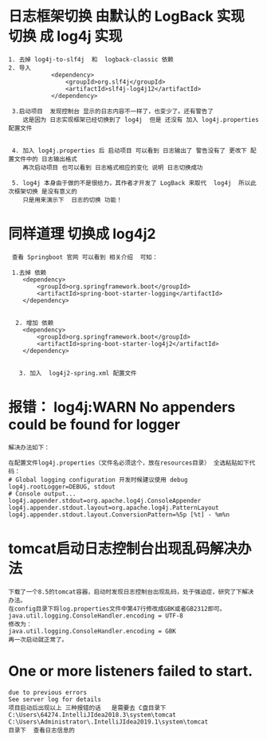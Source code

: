 #  日志框架切换  由默认的  LogBack 实现  切换 成  log4j 实现
    1. 去掉 log4j-to-slf4j  和  logback-classic 依赖
    2. 导入 
                <dependency>
                    <groupId>org.slf4j</groupId>
                    <artifactId>slf4j-log4j12</artifactId>
                </dependency>
                
     3.启动项目  发现控制台 显示的日志内容不一样了，也变少了。还有警告了
        这是因为 日志实现框架已经切换到了 log4j  但是 还没有 加入 log4j.properties 配置文件
        
        
     4. 加入 log4j.properties 后 启动项目 可以看到 日志输出了 警告没有了 更改下 配置文件中的 日志输出格式 
        再次启动项目 也可以看到 日志格式相应的变化 说明 日志切换成功
        
     5. log4j 本身由于做的不是很给力，其作者才开发了 LogBack 来取代  log4j  所以此次框架切换 是没有意义的 
        只是用来演示下  日志的切换 功能！
        
        
        
        
        
# 同样道理 切换成  log4j2 

     查看 Springboot 官网 可以看到 相关介绍  可知：
     
     1.去掉 依赖
        <dependency>
            <groupId>org.springframework.boot</groupId>
            <artifactId>spring-boot-starter-logging</artifactId>
        </dependency>
        
        
      2. 增加 依赖
        <dependency>
            <groupId>org.springframework.boot</groupId>
            <artifactId>spring-boot-starter-log4j2</artifactId>
        </dependency>
        
        
       3. 加入  log4j2-spring.xml 配置文件
       
       
# 报错： log4j:WARN No appenders could be found for logger
    
    解决办法如下：
    
    在配置文件log4j.properties（文件名必须这个，放在resources目录） 全选粘贴如下代码：
    # Global logging configuration 开发时候建议使用 debug
    log4j.rootLogger=DEBUG, stdout
    # Console output...
    log4j.appender.stdout=org.apache.log4j.ConsoleAppender
    log4j.appender.stdout.layout=org.apache.log4j.PatternLayout
    log4j.appender.stdout.layout.ConversionPattern=%5p [%t] - %m%n


# tomcat启动日志控制台出现乱码解决办法
    下载了一个8.5的tomcat容器，启动时发现日志控制台出现乱码，处于强迫症，研究了下解决办法。
    在config目录下将log.properties文件中第47行修改成GBK或者GB2312即可。
    java.util.logging.ConsoleHandler.encoding = UTF-8
    修改为：
    java.util.logging.ConsoleHandler.encoding = GBK
    再一次启动就正常了。 


# One or more listeners failed to start.
    due to previous errors
    See server log for details
    项目启动后出现以上 三种报错的话   是需要去 C盘目录下
    C:\Users\64274.IntelliJIdea2018.3\system\tomcat 
    C:\Users\Administrator\.IntelliJIdea2019.1\system\tomcat
    目录下  查看日志信息的 